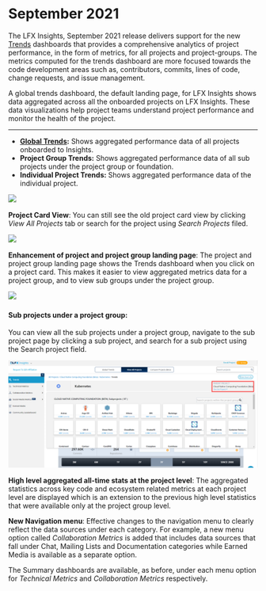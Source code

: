 # September 2021

The LFX Insights, September 2021 release delivers support for the new [Trends](../trends.md) dashboards that provides a comprehensive analytics of project performance, in the form of metrics, for all projects and project-groups. The metrics computed for the trends dashboard are more focused towards the code development areas such as, contributors, commits, lines of code, change requests, and issue management.

A global trends dashboard, the default landing page, for LFX Insights shows data aggregated across all the onboarded projects on LFX Insights. These data visualizations help project teams understand project performance and monitor the health of the project.

***

* [**Global Trends**](../trends.md#global-trends)**:** Shows aggregated performance data of all projects onboarded to Insights.
* **Project Group Trends:** Shows aggregated performance data of all sub projects under the project group or foundation.
* **Individual Project Trends:** Shows aggregated performance data of the individual project.

![](<../../../.gitbook/assets/landing page global trends.png>)

**Project Card View**: You can still see the old project card view by clicking _View All Projects_ tab or search for the project using _Search Projects_ filed.

![](<../../../.gitbook/assets/view all projects tab.png>)

**Enhancement of project and project group landing page**: The project and project group landing page shows the Trends dashboard when you click on a project card. This makes it easier to view aggregated metrics data for a project group, and to view sub groups under the project group.

![](https://lh6.googleusercontent.com/35GOJ8M3Lz8350MOD6hZCegw5ruxeHWar9S5YfAiBz5zb8rMIY\_t-hYvIUOgtHPSneYNJMS7OVHa2pGLWrCc95OzwaO\_LNZs2updt2Z0LMItFk98HOf4JQEvtS8OkcfBetMhoD6I=s0)

#### **Sub projects under a project group:**

You can view all the sub projects under a project group, navigate to the sub project page by clicking a sub project, and search for a sub project using the Search project field.

![](<../../../.gitbook/assets/view sub projects of a project group.png>)

**High level aggregated all-time stats at the project level**: The aggregated statistics across key code and ecosystem related metrics at each project level are displayed which is an extension to the previous high level statistics that were available only at the project group level.

**New Navigation menu**: Effective changes to the navigation menu to clearly reflect the data sources under each category. For example, a new menu option called _Collaboration Metrics_ is added that includes data sources that fall under Chat, Mailing Lists and Documentation categories while Earned Media is available as a separate option.

The Summary dashboards are available, as before, under each menu option for _Technical Metrics_ and _Collaboration Metrics_ respectively.
